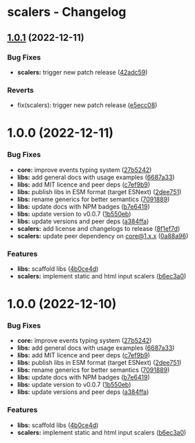 # scalers - Changelog

## [1.0.1](https://github.com/gund/pooley/compare/scalers@v1.0.0...scalers@v1.0.1) (2022-12-11)


### Bug Fixes

* **scalers:** trigger new patch release ([42adc59](https://github.com/gund/pooley/commit/42adc59db1707a375e79b590999244893241e601))


### Reverts

* fix(scalers): trigger new patch release ([e5ecc08](https://github.com/gund/pooley/commit/e5ecc08280fe0216b0fdcd7b079e3dd5a35d1650))

# 1.0.0 (2022-12-11)


### Bug Fixes

* **core:** improve events typing system ([27b5242](https://github.com/gund/pooley/commit/27b52427ab8a9b958a312f659f576e080d0c60fb))
* **libs:** add general docs with usage examples ([6687a33](https://github.com/gund/pooley/commit/6687a332c026562e9fbadce5643c1ef1b5c5c230))
* **libs:** add MIT licence and peer deps ([c7ef9b9](https://github.com/gund/pooley/commit/c7ef9b94276ba59ec49e8db25e33635d45e37048))
* **libs:** publish libs in ESM format (target ESNext) ([2dee751](https://github.com/gund/pooley/commit/2dee751ee69870177020fc90088b0b8c5ee79431))
* **libs:** rename generics for better semantics ([7091889](https://github.com/gund/pooley/commit/7091889ba95b141dedf6308716061259da00bead))
* **libs:** update docs with NPM badges ([b7e6419](https://github.com/gund/pooley/commit/b7e6419de3003187816c523e4bb62b85479c2d2a))
* **libs:** update version to v0.0.7 ([1b550eb](https://github.com/gund/pooley/commit/1b550ebe810a77640e5dc2c030ef9cc404d5b147))
* **libs:** update versions and peer deps ([a384ffa](https://github.com/gund/pooley/commit/a384ffa33dc84a54d8c3132431249d5c85790279))
* **scalers:** add license and changelogs to release ([8f1ef7d](https://github.com/gund/pooley/commit/8f1ef7d2d2d6f43efe3d1d4569794a8038804ae5))
* **scalers:** update peer dependency on core@1.x.x ([0a88a96](https://github.com/gund/pooley/commit/0a88a96681a70bad1413846413ef5ae5adc0a083))


### Features

* **libs:** scaffold libs ([4b0ce4d](https://github.com/gund/pooley/commit/4b0ce4d838714d54ba80a0c5bcad1dbfeceaa80a))
* **scalers:** implement static and html input scalers ([b6ec3a0](https://github.com/gund/pooley/commit/b6ec3a0b527569bc74e0e12f9db763231d90330f))

# 1.0.0 (2022-12-10)

### Bug Fixes

- **core:** improve events typing system ([27b5242](https://github.com/gund/pooley/commit/27b52427ab8a9b958a312f659f576e080d0c60fb))
- **libs:** add general docs with usage examples ([6687a33](https://github.com/gund/pooley/commit/6687a332c026562e9fbadce5643c1ef1b5c5c230))
- **libs:** add MIT licence and peer deps ([c7ef9b9](https://github.com/gund/pooley/commit/c7ef9b94276ba59ec49e8db25e33635d45e37048))
- **libs:** publish libs in ESM format (target ESNext) ([2dee751](https://github.com/gund/pooley/commit/2dee751ee69870177020fc90088b0b8c5ee79431))
- **libs:** rename generics for better semantics ([7091889](https://github.com/gund/pooley/commit/7091889ba95b141dedf6308716061259da00bead))
- **libs:** update docs with NPM badges ([b7e6419](https://github.com/gund/pooley/commit/b7e6419de3003187816c523e4bb62b85479c2d2a))
- **libs:** update version to v0.0.7 ([1b550eb](https://github.com/gund/pooley/commit/1b550ebe810a77640e5dc2c030ef9cc404d5b147))
- **libs:** update versions and peer deps ([a384ffa](https://github.com/gund/pooley/commit/a384ffa33dc84a54d8c3132431249d5c85790279))

### Features

- **libs:** scaffold libs ([4b0ce4d](https://github.com/gund/pooley/commit/4b0ce4d838714d54ba80a0c5bcad1dbfeceaa80a))
- **scalers:** implement static and html input scalers ([b6ec3a0](https://github.com/gund/pooley/commit/b6ec3a0b527569bc74e0e12f9db763231d90330f))
